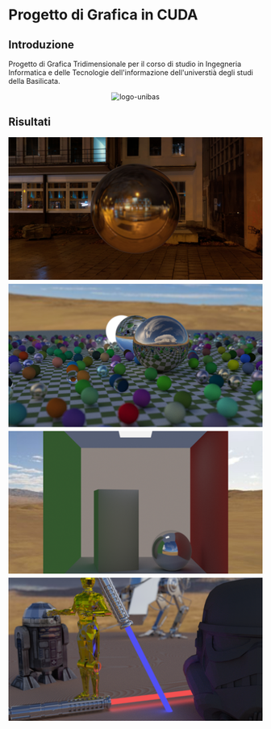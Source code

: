 # Progetto di Grafica in CUDA

## Introduzione

Progetto di Grafica Tridimensionale per il corso di studio in Ingegneria Informatica e delle Tecnologie dell'informazione dell'universtià degli studi della Basilicata.

<p align="center">
  <img src="https://i.ibb.co/09MYJXc/logo-unibas-b.png" alt="logo-unibas"></a>
</p>

## Risultati
<img style="padding-bottom: 5px" alt="" src="risultati/sky_box.jpg?raw=true">
<img style="padding-bottom: 5px" alt="" src="risultati/sfere.jpg?raw=true">
<img style="padding-bottom: 5px" alt="" src="risultati/cornel_box.jpg?raw=true">
<img style="padding-bottom: 5px" alt="" src="risultati/star_wars.jpg?raw=true">
<img style="padding-bottom: 5px" alt="" src="risultati/gallery.gif?raw=true">
